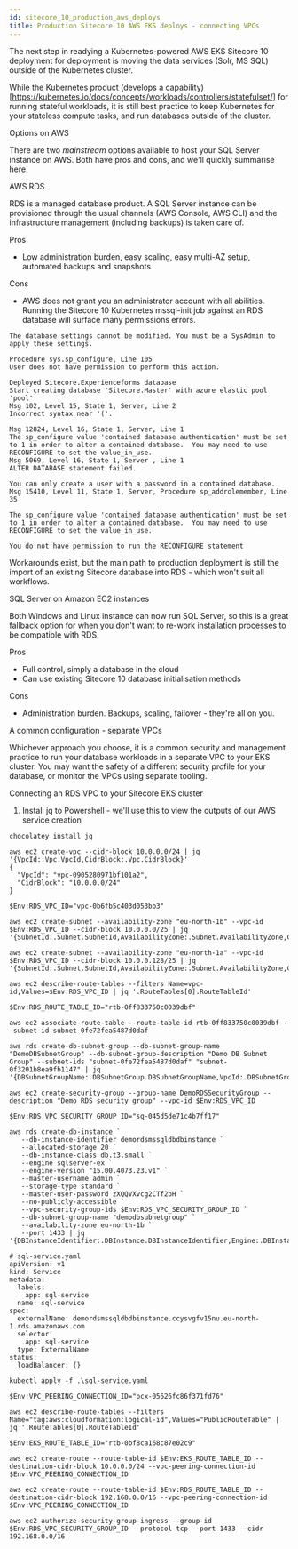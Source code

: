 ```yaml
---
id: sitecore_10_production_aws_deploys
title: Production Sitecore 10 AWS EKS deploys - connecting VPCs
---
```


The next step in readying a Kubernetes-powered AWS EKS Sitecore 10 deployment for deployment is moving the data services (Solr, MS SQL) outside of the Kubernetes cluster. 

While the Kubernetes product (develops a capability)[https://kubernetes.io/docs/concepts/workloads/controllers/statefulset/] for running stateful workloads, it is still best practice to keep Kubernetes for your stateless compute tasks, and run databases outside of the cluster. 

Options on AWS 

There are two *mainstream* options available to host your SQL Server instance on AWS. Both have pros and cons, and we'll quickly summarise here. 

AWS RDS

RDS is a managed database product. A SQL Server instance can be provisioned through the usual channels (AWS Console, AWS CLI) and the infrastructure management (including backups) is taken care of. 

Pros

- Low administration burden, easy scaling, easy multi-AZ setup, automated backups and snapshots

Cons

- AWS does not grant you an administrator account with all abilities. Running the Sitecore 10 Kubernetes mssql-init job against an RDS database will surface many permissions errors.

```
The database settings cannot be modified. You must be a SysAdmin to apply these settings.

Procedure sys.sp_configure, Line 105
User does not have permission to perform this action.

Deployed Sitecore.Experienceforms database
Start creating database 'Sitecore.Master' with azure elastic pool 'pool'
Msg 102, Level 15, State 1, Server, Line 2
Incorrect syntax near '('.

Msg 12824, Level 16, State 1, Server, Line 1
The sp_configure value 'contained database authentication' must be set to 1 in order to alter a contained database.  You may need to use RECONFIGURE to set the value_in_use.
Msg 5069, Level 16, State 1, Server , Line 1
ALTER DATABASE statement failed.

You can only create a user with a password in a contained database.
Msg 15410, Level 11, State 1, Server, Procedure sp_addrolemember, Line 35

The sp_configure value 'contained database authentication' must be set to 1 in order to alter a contained database.  You may need to use RECONFIGURE to set the value_in_use.

You do not have permission to run the RECONFIGURE statement
```

Workarounds exist, but the main path to production deployment is still the import of an existing Sitecore database into RDS - which won't suit all workflows. 

SQL Server on Amazon EC2 instances

Both Windows and Linux instance can now run SQL Server, so this is a great fallback option for when you don't want to re-work installation processes to be compatible with RDS. 

Pros

- Full control, simply a database in the cloud
- Can use existing Sitecore 10 database initialisation methods

Cons

- Administration burden. Backups, scaling, failover - they're all on you. 

A common configuration - separate VPCs

Whichever approach you choose, it is a common security and management practice to run your database workloads in a separate VPC to your EKS cluster. You may want the safety of a different security profile for your database, or monitor the VPCs using separate tooling. 

Connecting an RDS VPC to your Sitecore EKS cluster

1. Install jq to Powershell - we'll use this to view the outputs of our AWS service creation

```
chocolatey install jq
```

```
aws ec2 create-vpc --cidr-block 10.0.0.0/24 | jq '{VpcId:.Vpc.VpcId,CidrBlock:.Vpc.CidrBlock}'
{
  "VpcId": "vpc-0905280971bf101a2",
  "CidrBlock": "10.0.0.0/24"
}
```

```
$Env:RDS_VPC_ID="vpc-0b6fb5c403d053bb3"
```

```
aws ec2 create-subnet --availability-zone "eu-north-1b" --vpc-id $Env:RDS_VPC_ID --cidr-block 10.0.0.0/25 | jq '{SubnetId:.Subnet.SubnetId,AvailabilityZone:.Subnet.AvailabilityZone,CidrBlock:.Subnet.CidrBlock,VpcId:.Subnet.VpcId}'
```

```
aws ec2 create-subnet --availability-zone "eu-north-1a" --vpc-id $Env:RDS_VPC_ID --cidr-block 10.0.0.128/25 | jq '{SubnetId:.Subnet.SubnetId,AvailabilityZone:.Subnet.AvailabilityZone,CidrBlock:.Subnet.CidrBlock,VpcId:.Subnet.VpcId}'
```

```
aws ec2 describe-route-tables --filters Name=vpc-id,Values=$Env:RDS_VPC_ID | jq '.RouteTables[0].RouteTableId'
```

```
$Env:RDS_ROUTE_TABLE_ID="rtb-0ff833750c0039dbf"                                                             
```

```
aws ec2 associate-route-table --route-table-id rtb-0ff833750c0039dbf --subnet-id subnet-0fe72fea5487d0daf
```

```
aws rds create-db-subnet-group --db-subnet-group-name  "DemoDBSubnetGroup" --db-subnet-group-description "Demo DB Subnet Group" --subnet-ids "subnet-0fe72fea5487d0daf" "subnet-0f3201b8ea9fb1147" | jq '{DBSubnetGroupName:.DBSubnetGroup.DBSubnetGroupName,VpcId:.DBSubnetGroup.VpcId,Subnets:.DBSubnetGroup.Subnets[].SubnetIdentifier}'
```

```
aws ec2 create-security-group --group-name DemoRDSSecurityGroup --description "Demo RDS security group" --vpc-id $Env:RDS_VPC_ID
```

```
$Env:RDS_VPC_SECURITY_GROUP_ID="sg-045d5de71c4b7ff17"
```

```
aws rds create-db-instance `
   --db-instance-identifier demordsmssqldbdbinstance `
   --allocated-storage 20 `
   --db-instance-class db.t3.small `
   --engine sqlserver-ex `
   --engine-version "15.00.4073.23.v1" `
   --master-username admin `
   --storage-type standard `
   --master-user-password zXQQVXvcg2CTf2bH `
   --no-publicly-accessible `
   --vpc-security-group-ids $Env:RDS_VPC_SECURITY_GROUP_ID `
   --db-subnet-group-name "demodbsubnetgroup" `
   --availability-zone eu-north-1b `
   --port 1433 | jq '{DBInstanceIdentifier:.DBInstance.DBInstanceIdentifier,Engine:.DBInstance.Engine,DBName:.DBInstance.DBName,VpcSecurityGroups:.DBInstance.VpcSecurityGroups,EngineVersion:.DBInstance.EngineVersion,PubliclyAccessible:.DBInstance.PubliclyAccessible}'
```

```
# sql-service.yaml 
apiVersion: v1
kind: Service
metadata:
  labels:
    app: sql-service
  name: sql-service
spec:
  externalName: demordsmssqldbdbinstance.ccysvgfv15nu.eu-north-1.rds.amazonaws.com
  selector:
    app: sql-service
  type: ExternalName
status:
  loadBalancer: {}
```

```
kubectl apply -f .\sql-service.yaml
```

```
$Env:VPC_PEERING_CONNECTION_ID="pcx-05626fc86f371fd76"
```

```
aws ec2 describe-route-tables --filters Name="tag:aws:cloudformation:logical-id",Values="PublicRouteTable" | jq '.RouteTables[0].RouteTableId'
```

```
$Env:EKS_ROUTE_TABLE_ID="rtb-0bf8ca168c87e02c9"
```

```
aws ec2 create-route --route-table-id $Env:EKS_ROUTE_TABLE_ID --destination-cidr-block 10.0.0.0/24 --vpc-peering-connection-id $Env:VPC_PEERING_CONNECTION_ID
```

```
aws ec2 create-route --route-table-id $Env:RDS_ROUTE_TABLE_ID --destination-cidr-block 192.168.0.0/16 --vpc-peering-connection-id $Env:VPC_PEERING_CONNECTION_ID
```

```
aws ec2 authorize-security-group-ingress --group-id $Env:RDS_VPC_SECURITY_GROUP_ID --protocol tcp --port 1433 --cidr 192.168.0.0/16
```

